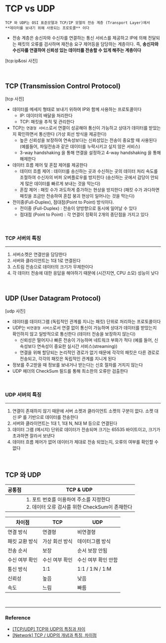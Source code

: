 # TCP vs UDP

```
TCP 와 UDP는 OSI 표준모델과 TCP/IP 모델의 전송 계층 (Transport Layer)에서
**데이터를 보내기 위해 사용되는 프로토콜** 이다
```

- 전송 계층은 송신자와 수신자를 연결하는 통신 서비스를 제공하고 IP에 의해 전달되는 패킷의 오류를 검사하며 재전송 요구 제어등을 담당하는 계층이다. 즉, **송신자와 수신자를 연결하여 신뢰성 있는 데이터를 전송할 수 있게 해주는 계층이다**

[tcp:ip&osi 사진]

<br>

## TCP (Transmission Control Protocol)

[tcp 사진]

- 데이터를 메세지 형태로 보내기 위하여 IP와 함께 사용하는 프로토콜이다
    - IP: 데이터의 배달을 처리한다
    - TCP: 패킷을 추적 및 관리한다
- TCP는 `연결형 서비스`로서 연결이 성공해야 통신이 가능하고 상대가 데이터를 받았는지 확인하면서 통신한다 (가상 회선 방식을 제공한다)
    - 높은 신뢰성을 보장하여 연속성보다는 신뢰성있는 전송이 중요할 때 사용된다 (예를들어, 파일전송과 같은 데이터를 누락시키고 싶지 않은 서비스)
    - 3-way handshaking 을 통해 연결을 설정하고 4-way handshaking 을 통해 해제한다
- 데이터 흐름 제어 및 혼잡 제어를 제공한다
    - 데이터 흐름 제어 : 데이터를 송신하는 곳과 수신하는 곳의 데이터 처리 속도를 조절하여 수신자의 버퍼 오버플로우를 방지힌다 (송신하는 곳에서 감당이 안되게 많은 데이터를 빠르게 보내는 것을 막는다)
    - 혼잡 제어 : 패킷 수가 과도하게 증가하는 현상을 방지한다 (패킷 수가 과다하면 패킷을 조금만 전송하여 혼잡 붕괴 현상이 일어나는 것을 막는다)
- 전이중(Full-Duplex), 점대점(Point to Point) 방식이다.
    - 전이중 (Full-Duplex) : 전송이 양방향으로 동시에 일어날 수 있다
    - 점대점 (Point to Point) : 각 연결이 정확히 2개의 종단점을 가지고 있다

<br>

### TCP 서버의 특징

---

1. 서버소켓은 연결만을 담당한다
2. 서버와 클라이언트는 1대 1로 연결된다
3. 스트림 전송으로 데이터의 크기가 무제한이다
4. 각 데이터 전송에 대한 응답을 해야하기 때문에 (시간지연, CPU 소모) 성능이 낮다

<br>

## UDP (User Datagram Protocol)

[udp 사진]

- 데이터를 데이터그램 (독립적인 관계를 지니는 패킷) 단위로 처리하는 프로토콜이다
- UDP는 `비연결형 서비스`로서 연결 없이 통신이 가능하며 상대가 데이터를 받았는지 확인하지 않고 일방적으로 통신한다 (데이터 전송을 보장하지 않는다)
    - 신뢰성은 떨어지나 빠른 전송이 가능하며 네트워크 부화가 적다 (예를 들어, 신속성보다 연속성이 중요한 실시간 서비스(streaming))
    - 연결을 위해 할당되는 논리적인 경로가 없기 때문에 각각의 패킷은 다른 경로로 전송되고, 각각의 패킷은 독립적인 관계를 지니게 된다
- 정보를 주고받을 때 정보를 보내거나 받는다는 신호 절차를 거치지 않는다
- UDP 헤더의 CheckSum 필드를 통해 최소한의 오류만 검출한다

<br>

### UDP 서버의 특징

---

1. 연결이 존재하지 않기 때문에 서버 소켓과 클라이언트 소켓의 구분이 없다. 소켓 대신 IP 를 기반으로 데이터를 전송한다
2. 서버와 클라이언트는 1대 1, 1대 N, N대 M 등으로 연결된다
3. 데이터 그램 (메시지) 단위로 데이터가 전송되며 크기는 65535 바이트이고, 크기가 초과하면 잘라서 보낸다
4. 데이터 흐름 제어가 없어 데이터가 제대로 전송 되었는지, 오류의 여부를 확인할 수 없다

<br>

## TCP 와 UDP

| 공통점 | TCP & UDP |
| --- | --- |
|  | 1. 포트 번호를 이용하여 주소를 지정한다 <br> 2. 데이터 오류 검사를 위한 CheckSum이 존재한다 |

| 차이점 | TCP | UDP |
| --- | --- | --- |
| 연결 방식 | 연결형 | 비연결형 |
| 패킷 교환 방식 | 가상 회선 방식 | 데이터그램 방식 |
| 전송 순서 | 보장 | 순서 보장 안됨 |
| 수신 여부 확인 | 수신 여부 확인 | 수신 여부 확인 안함 |
| 통신 방식 | 1:1 | 1:1 / 1:N / 1:M |
| 신뢰성 | 높음 | 낮음 |
| 속도 | 느림 | 빠름 |

<br>

---

### Reference

- [[TCP/UDP] TCP와 UDP의 특징과 차이](https://mangkyu.tistory.com/15)
- [[Network] TCP / UDP의 개념과 특징, 차이점](https://coding-factory.tistory.com/614)